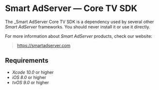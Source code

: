 # Smart AdServer — Core TV SDK

The _Smart AdServer Core TV SDK is a dependency used by several other _Smart AdServer_ frameworks. You should never install it or use it directly.

For more information about _Smart AdServer_ products, check our website:

> https://smartadserver.com

## Requirements

* _Xcode 10.0_ or higher
* _iOS 8.0_ or higher
* _tvOS 9.0_ or higher
